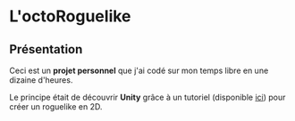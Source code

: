 # L'octoRoguelike



## Présentation

Ceci est un **projet personnel** que j'ai codé sur mon temps libre en une dizaine d'heures.

Le principe était de découvrir **Unity** grâce à un tutoriel (disponible [ici](https://unity3d.com/fr/learn/tutorials/projects/2d-roguelike-tutorial)) pour créer un roguelike en 2D.
